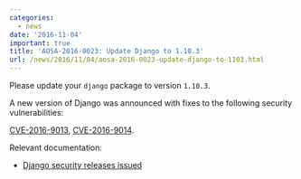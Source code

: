 ```yaml
---
categories:
  - news
date: '2016-11-04'
important: true
title: 'AOSA-2016-0023: Update Django to 1.10.3'
url: /news/2016/11/04/aosa-2016-0023-update-django-to-1103.html
---
```



Please update your `django` package to version `1.10.3`.

A new version of Django was announced with fixes to the following security vulnerabilities:

[CVE-2016-9013](https://cve.mitre.org/cgi-bin/cvename.cgi?name=CVE-2016-9013), [CVE-2016-9014](https://cve.mitre.org/cgi-bin/cvename.cgi?name=CVE-2016-9014).

Relevant documentation:

- [Django security releases issued](https://www.djangoproject.com/weblog/2016/nov/01/security-releases/)